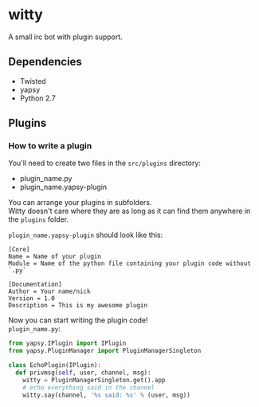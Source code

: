 # witty
A small irc bot with plugin support.

## Dependencies
- Twisted
- yapsy
- Python 2.7

## Plugins
### How to write a plugin
You'll need to create two files in the `src/plugins` directory:
- plugin_name.py
- plugin_name.yapsy-plugin

You can arrange your plugins in subfolders.  
Witty doesn't care where they are as long as it
can find them anywhere in the `plugins` folder.

`plugin_name.yapsy-plugin` should look like this:
```
[Core]
Name = Name of your plugin
Module = Name of the python file containing your plugin code without `.py`

[Documentation]
Author = Your name/nick
Version = 1.0
Description = This is my awesome plugin
```

Now you can start writing the plugin code!  
`plugin_name.py`:
```python
from yapsy.IPlugin import IPlugin
from yapsy.PluginManager import PluginManagerSingleton

class EchoPlugin(IPlugin):
  def privmsg(self, user, channel, msg):
    witty = PluginManagerSingleton.get().app
    # echo everything said in the channel
    witty.say(channel, '%s said: %s' % (user, msg))

```

